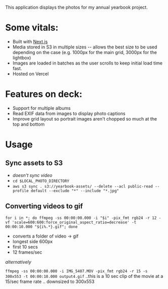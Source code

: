 This application displays the photos for my annual yearbook project.

# Some vitals:
- Built with [Next.js](https://nextjs.org/)
- Media stored in S3 in multiple sizes -- allows the best size to be used depending on the case (e.g. 1000px for the main grid, 3000px for the lightbox)
- Images are loaded in batches as the user scrolls to keep initial load time fast.
- Hosted on Vercel

# Features on deck:
- Support for multiple albums
- Read EXIF data from images to display photo captions
- Improve grid layout so portrait images aren't chopped so much at the top and bottom

# Usage

## Sync assets to S3
- _doesn't sync video_
- `cd $LOCAL_PHOTO_DIRECTORY`
- `aws s3 sync . s3://yearbook-assets/ --delete --acl public-read --profile default --exclude "*" --include "*.jpg"`

## Converting videos to gif
```
for i in *; do ffmpeg -ss 00:00:00.000 -i "$i" -pix_fmt rgb24 -r 12 -vf 'scale=600:600:force_original_aspect_ratio=decrease' -t 00:00:10.000 "${i%.*}.gif"; done
```

- converts a folder of video -> gif
- longest side 600px
- first 10 secs
- 12 frames/sec


_alternatively_

`ffmpeg -ss 00:00:00.000 -i IMG_5407.MOV -pix_fmt rgb24 -r 15 -s 300x553 -t 00:00:10.000 output4.gif`
..this is a 10 sec clip of the movie at a 15/sec frame rate .. downsized to 300x553